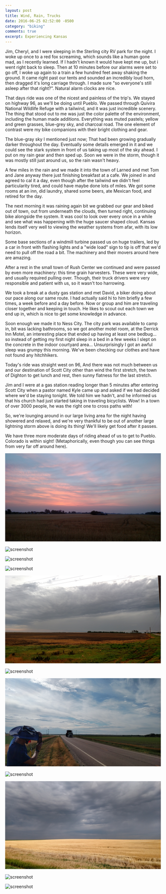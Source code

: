 ```yaml
---
layout: post
title: Wind, Rain, Trucks 
date: 2016-06-25 02:52:00 -0500
category: "biking"
comments: true
excerpt: Experiencing Kansas
---
```


Jim, Cheryl, and I were sleeping in the Sterling city RV park for the night. I woke up once to a red fox screaming, which sounds like a human gone mad, as I recently learned. If I hadn't known it would have kept me up, but i went right back to sleep. Then at 10 minutes before our alarms were set to go off, I woke up again to a train a few hundred feet away shaking the ground. It came right past our tents and sounded an incredibly loud horn, then dragged it's long carriage through. I made sure "so everyone's still asleep after that right?". Natural alarm clocks are nice.

That days ride was one of the nicest and painless of the trip's. We stayed on highway 96, as we'll be doing until Pueblo. We passed through Quivira National Wildlife Refuge with a tailwind, and it was just incredible scenery. The thing that stood out to me was just the color palette of the environment, including the human made additions. Everything was muted pastels; yellow and green grasses, blue-grey sky, and charcoal road. The one element of contrast were my bike companions with their bright clothing and gear.

The blue-gray sky I mentioned just now; That had been growing gradually darker throughout the day. Eventually some details emerged in it and we could see the stark system in front of us taking up most of the sky ahead. I put on my rain gear and then sped up. Soon we were in the storm, though it was mostly still just around us, so the rain wasn't heavy.

A few miles in the rain and we made it into the town of Larned and met Tom and Jane anyway there just finishing breakfast at a cafe. We joined in and agreed to cal it a day, even though after the tailwind we didn't feel particularity tired, and could have maybe done lots of miles. We got some rooms at an inn, did laundry, shared some beers, ate Mexican food, and retired for the day.

The next morning it was raining again bit we grabbed our gear and biked out of town, out from underneath the clouds, then turned right, continuing bike alongside the system. It was cool to look over every once in a while and see what was happening with the huge saucer shaped cloud. Kansas lends itself very well to viewing the weather systems from afar, with its low horizon.

Some base sections of a windmill turbine passed us on huge trailers, led by a car in front with flashing lights and a "wide load" sign to tip is off that we'd need to pull off the road a bit. The machinery and their movers around here are amazing.

After a rest in the small town of Rush Center we continued and were passed by even more machinery: this time grain harvesters. These were very wide, and usually required pulling over. Though, their truck drivers were very responsible and patient with us, so it wasn't too harrowing.

We took a break at a dusty gas station and met David, a biker doing about our pace along our same route. I had actually said hi to him briefly a few times, a week before and a day before. Now or group and him are traveling closer together and keeping in touch. He likes to scout out each town we end up in, which is nice to get some knowledge in advance.

Soon enough we made it to Ness City. The city park was available to camp in, bit was lacking bathrooms, so we got another motel room, at the Derrick Inn Motel, an interesting place that ended up having at least one bedbug... so instead of getting my first night sleep in a bed in a few weeks I slept on the concrete in the indoor courtyard area... Unsurprisingly I got an awful sleep was grumpy this morning. We've been checking our clothes and have not found any hitchhikers.

Today's ride was straight west on 96, And there was not much between us and our destination of Scott City other than wind the first stretch, the town of Dighton to get lunch and rest, then sunny flatness for the last stretch.

Jim and I were at a gas station reading longer than 5 minutes after entering Scott City when a pastor named Kyle came up and asked if we had decided where we'd be staying tonight. We told him we hadn't, and he informed us that his church had just started taking in traveling bicyclists. Wow! In a town of over 3000 people, he was the right one to cross paths with!

So, we're lounging around in our large living area for the night having showered and relaxed, and we're very thankful to be out of another large lightning storm above is doing its thing! We'll likely get food after it passes.

We have three more moderate days of riding ahead of us to get to Pueblo. Colorado is within sight! (Metaphorically, even though you can see things from very far off around here).

![screenshot](https://raw.githubusercontent.com/glenlovett/glenlovett.github.io/master/assets/IMG_20160623_060509817.jpg)

![screenshot](https://raw.githubusercontent.com/glenlovett/glenlovett.github.io/master/assets/IMG_20160623_075004146.jpg)

![screenshot](https://raw.githubusercontent.com/glenlovett/glenlovett.github.io/master/assets/IMG_20160623_082746145.jpg)

![screenshot](https://raw.githubusercontent.com/glenlovett/glenlovett.github.io/master/assets/IMG_20160623_122344777.jpg)

![screenshot](https://raw.githubusercontent.com/glenlovett/glenlovett.github.io/master/assets/IMG_20160624_072340723.jpg)

![screenshot](https://raw.githubusercontent.com/glenlovett/glenlovett.github.io/master/assets/IMG_20160624_081450660.jpg)

![screenshot](https://raw.githubusercontent.com/glenlovett/glenlovett.github.io/master/assets/IMG_20160624_093903540.jpg)

![screenshot](https://raw.githubusercontent.com/glenlovett/glenlovett.github.io/master/assets/IMG_20160624_105248104.jpg)

![screenshot](https://raw.githubusercontent.com/glenlovett/glenlovett.github.io/master/assets/IMG_20160625_090801074.jpg)

![screenshot](https://raw.githubusercontent.com/glenlovett/glenlovett.github.io/master/assets/IMG_20160625_144222106.jpg)

![screenshot](https://raw.githubusercontent.com/glenlovett/glenlovett.github.io/master/assets/IMG_20160625_164614248.jpg)
